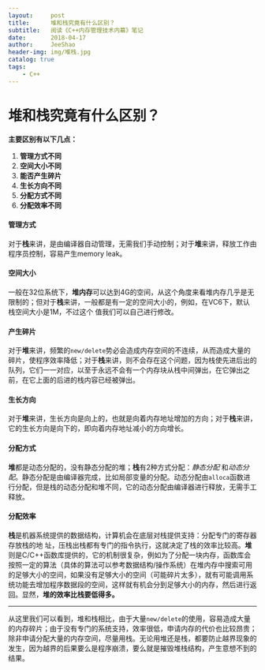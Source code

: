 ```yaml
---
layout:     post
title:      堆和栈究竟有什么区别？
subtitle:   阅读《C++内存管理技术内幕》笔记
date:       2018-04-17
author:     JeeShao
header-img: img/堆栈.jpg
catalog: true
tags:
    - C++
---
```


# 堆和栈究竟有什么区别？

**主要区别有以下几点：**
1. **管理方式不同**
2. **空间大小不同**
3. **能否产生碎片**
4. **生长方向不同**
5. **分配方式不同**
6. **分配效率不同**

#### 管理方式
对于**栈**来讲，是由编译器自动管理，无需我们手动控制；对于**堆**来讲，释放工作由程序员控制，容易产生memory leak。
#### 空间大小
一般在32位系统下，**堆内存**可以达到4G的空间，从这个角度来看堆内存几乎是无限制的；但对于**栈**来讲，一般都是有一定的空间大小的，例如，在VC6下，默认栈空间大小是1M，不过这个 值我们可以自己进行修改。
#### 产生碎片
对于**堆**来讲，频繁的`new/delete`势必会造成内存空间的不连续，从而造成大量的碎片，使程序效率降低；对于**栈**来讲，则不会存在这个问题，因为栈使先进后出的队列，它们一一对应，以至于永远不会有一个内存块从栈中间弹出，在它弹出之前，在它上面的后进的栈内容已经被弹出。
#### 生长方向
对于**堆**来讲，生长方向是向上的，也就是向着内存地址增加的方向；对于**栈**来讲，它的生长方向是向下的，即向着内存地址减小的方向增长。
#### 分配方式
**堆**都是动态分配的，没有静态分配的堆；**栈**有2种方式分配：*静态分配* 和*动态分配*。静态分配是由编译器完成，比如局部变量的分配。动态分配由`alloca`函数进行分配，但是栈的动态分配和堆不同，它的动态分配由编译器进行释放，无需手工释放。
#### 分配效率
 **栈**是机器系统提供的数据结构，计算机会在底层对栈提供支持：分配专门的寄存器存放栈的地 址，压栈出栈都有专门的指令执行，这就决定了栈的效率比较高。**堆**则是C/C++函数库提供的，它的机制很复杂，例如为了分配一块内存，函数库会按照一定的算法（具体的算法可以参考数据结构/操作系统）在堆内存中搜索可用的足够大小的空间，如果没有足够大小的空间（可能碎片太多），就有可能调用系统功能去增加程序数据段的空间，这样就有机会分到足够大小的内存，然后进行返回。显然，**堆的效率比栈要低得多。**

---------
从这里我们可以看到，堆和栈相比，由于大量`new/delete`的使用，容易造成大量的内存碎片；由于没有专门的系统支持，效率很低，申请内存的代价也比较昂贵；除非申请分配大量的内存空间，尽量用栈。无论用堆还是栈，都要防止越界现象的发生，因为越界的后果要么是程序崩溃，要么就是摧毁堆栈结构，产生意想不到的结果。